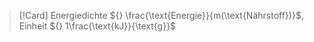 >[!Card] Energiedichte
>${} \frac{\text{Energie}}{m(\text{Nährstoff})}$, Einheit ${} 1\frac{\text{kJ}}{\text{g}}$
<!--SR:!2025-08-04,27,270-->


